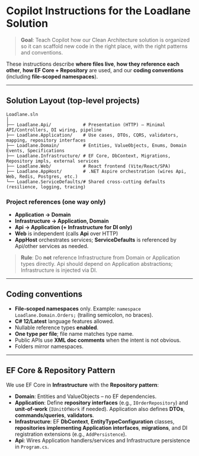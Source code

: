 # Copilot Instructions for the Loadlane Solution

> **Goal**: Teach Copilot how our Clean Architecture solution is organized so it can scaffold new code in the right place, with the right patterns and conventions.

These instructions describe **where files live**, **how they reference each other**, **how EF Core + Repository** are used, and our **coding conventions** (including **file‑scoped namespaces**).

---

## Solution Layout (top‑level projects)

```
Loadlane.sln
│
├── Loadlane.Api/            # Presentation (HTTP) – Minimal API/Controllers, DI wiring, pipeline
├── Loadlane.Application/    # Use cases, DTOs, CQRS, validators, mapping, repository interfaces
├── Loadlane.Domain/         # Entities, ValueObjects, Enums, Domain Events, Specifications
├── Loadlane.Infrastructure/ # EF Core, DbContext, Migrations, Repository impls, external services
├── Loadlane.Web/            # React frontend (Vite/React/SPA)
├── Loadlane.AppHost/        # .NET Aspire orchestration (wires Api, Web, Redis, Postgres, etc.)
└── Loadlane.ServiceDefaults/# Shared cross‑cutting defaults (resilience, logging, tracing)
```

### Project references (one way only)

- **Application → Domain**
- **Infrastructure → Application, Domain**
- **Api → Application (+ Infrastructure for DI only)**
- **Web** is independent (calls **Api** over HTTP)
- **AppHost** orchestrates services; **ServiceDefaults** is referenced by Api/other services as needed.

> **Rule**: Do **not** reference Infrastructure from Domain or Application types directly. Api should depend on Application abstractions; Infrastructure is injected via DI.

---

## Coding conventions

- **File‑scoped namespaces** only. Example: `namespace Loadlane.Domain.Orders;` (trailing semicolon, no braces).
- **C# 12/Latest** language features allowed.
- Nullable reference types **enabled**.
- **One type per file**; file name matches type name.
- Public APIs use **XML doc comments** when the intent is not obvious.
- Folders mirror namespaces.

---

## EF Core & Repository Pattern

We use EF Core in **Infrastructure** with the **Repository pattern**:

- **Domain**: Entities and ValueObjects – no EF dependencies.
- **Application**: Define **repository interfaces** (e.g., `IOrderRepository`) and **unit‑of‑work** (`IUnitOfWork` if needed). Application also defines **DTOs**, **commands/queries**, **validators**.
- **Infrastructure**: EF **DbContext**, **EntityTypeConfiguration** classes, **repositories implementing Application interfaces**, **migrations**, and DI registration extensions (e.g., `AddPersistence`).
- **Api**: Wires Application handlers/services and Infrastructure persistence in `Program.cs`.
